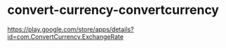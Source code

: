 # convert-currency-convertcurrency
https://play.google.com/store/apps/details?id=com.ConvertCurrency.ExchangeRate
